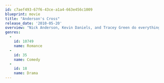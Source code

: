 ```yaml
---
id: c7aef493-67f6-43ce-a1a4-663e456c1009
blueprint: movie
title: "Anderson's Cross"
release_date: '2010-05-20'
overview: "Nick Anderson, Kevin Daniels, and Tracey Green do everything together. They are the best of friends, and yet they couldn't be more different. Neighbors from adolescence, they finish each other's thoughts and sentences, joys and pains, happiness and tears. Using Nick's house as their own members only clubhouse, they escape into their own world of contentment. Yet the inevitable intrusion of others tests their stability in ways never imagined."
genres:
  -
    id: 10749
    name: Romance
  -
    id: 35
    name: Comedy
  -
    id: 18
    name: Drama
---
```

